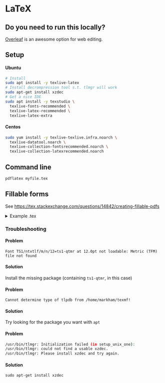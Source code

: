 # LaTeX

## Do you need to run this locally?
[Overleaf](https://www.overleaf.com/) is an awesome option for web editing.

## Setup
#### Ubuntu
```bash
# Install 
sudo apt install -y texlive-latex
# Install decrompression tool s.t. tlmgr will work
sudo apt-get install xzdec
# Get a nice IDE
sudo apt install -y texstudio \
  texlive-fonts-recommended \
  texlive-latex-recommended \
  texlive-latex-extra
```
#### Centos
```bash
sudo yum install -y texlive-texlive.infra.noarch \
  texlive-datatool.noarch \
  texlive-collection-fontsrecommended.noarch \
  texlive-collection-latexrecommended.noarch
```

## Command line
```bash
pdflatex myfile.tex
```

## Fillable forms
See https://tex.stackexchange.com/questions/14842/creating-fillable-pdfs
<details><summary>Example .tex</summary>

```latex
\documentclass{article}
\usepackage{hyperref}
\begin{document}
\begin{Form}[action={http://your-web-server.com/path/receiveform.cgi}]
  \vspace{-2cm}
  \hspace{4cm}
  \TextField[name=bar,value=Foo,maxlen=4,height=9px]{}

  \CheckBox[checked,name=check1]{}
  \CheckBox[name=check2]{}
  \TextField[borderstyle=U,name=baz,value=Litte]{WING}
  \TextField[borderwidth=0,name=abc,width=33px,value=wer goi'ng]{}

  \vspace{1cm}
  \hspace{8cm}
  \TextField[name=poit,value=gnosh]{}
\end{Form}
\end{document}
```
</details>

### Troubleshooting

#### Problem
`Font TS1/ntxtlf/m/n/12=ts1-qtmr at 12.0pt not loadable: Metric (TFM) file not found`
#### Solution
Install the missing package (containing `ts1-qtmr`, in this case)

#### Problem
`Cannot determine type of tlpdb from /home/markham/texmf!`
#### Solution
Try looking for the package you want with `apt`

#### Problem
```bash
/usr/bin/tlmgr: Initialization failed (in setup_unix_one):
/usr/bin/tlmgr: could not find a usable xzdec.
/usr/bin/tlmgr: Please install xzdec and try again.
```
#### Solution
`sudo apt-get install xzdec`
